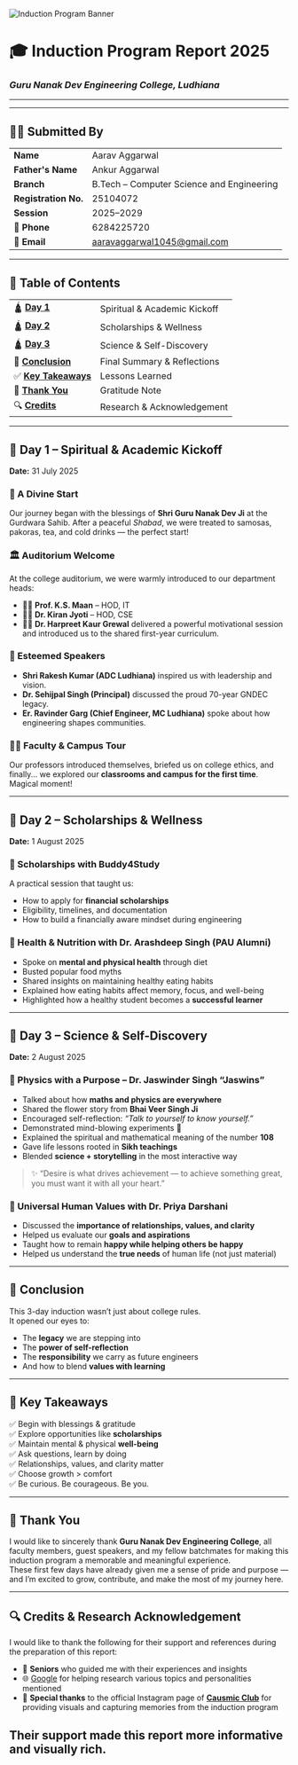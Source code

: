 ![Induction Program Banner](./banner.jpg)

# 🎓 Induction Program Report 2025  
### *Guru Nanak Dev Engineering College, Ludhiana*

---

---

## 🧑‍🎓 Submitted By

<table>
  <tr>
    <td><strong>Name</strong></td>
    <td>Aarav Aggarwal</td>
  </tr>
  <tr>
    <td><strong>Father's Name</strong></td>
    <td>Ankur Aggarwal</td>
  </tr>
  <tr>
    <td><strong>Branch</strong></td>
    <td>B.Tech – Computer Science and Engineering</td>
  </tr>
  <tr>
    <td><strong>Registration No.</strong></td>
    <td>25104072</td>
  </tr>
  <tr>
    <td><strong>Session</strong></td>
    <td>2025–2029</td>
  </tr>
  <tr>
    <td><strong>📱 Phone</strong></td>
    <td>6284225720</td>
  </tr>
  <tr>
    <td><strong>📧 Email</strong></td>
    <td><a href="mailto:aaravaggarwal1045@gmail.com">aaravaggarwal1045@gmail.com</a></td>
  </tr>
</table>

---

## 📑 Table of Contents

<table>
  <tr>
    <td>🛕 <strong><a href="#day-1--spiritual--academic-kickoff">Day 1</a></strong></td>
    <td>Spiritual & Academic Kickoff</td>
  </tr>
  <tr>
    <td>🛕 <strong><a href="#day-2--scholarships--wellness">Day 2</a></strong></td>
    <td>Scholarships & Wellness</td>
  </tr>
  <tr>
    <td>🛕 <strong><a href="#day-3--science--self-discovery">Day 3</a></strong></td>
    <td>Science & Self-Discovery</td>
  </tr>
  <tr>
    <td>🎯 <strong><a href="#conclusion">Conclusion</a></strong></td>
    <td>Final Summary & Reflections</td>
  </tr>
  <tr>
    <td>✅ <strong><a href="#key-takeaways">Key Takeaways</a></strong></td>
    <td>Lessons Learned</td>
  </tr>
  <tr>
    <td>🙏 <strong><a href="#thank-you">Thank You</a></strong></td>
    <td>Gratitude Note</td>
  </tr>
  <tr>
    <td>🔍 <strong><a href="#credits--research-acknowledgement">Credits</a></strong></td>
    <td>Research & Acknowledgement</td>
  </tr>
</table>

    

___

## 📅 Day 1 – Spiritual & Academic Kickoff  
**Date:** 31 July 2025  

### 🌄 A Divine Start
Our journey began with the blessings of **Shri Guru Nanak Dev Ji** at the Gurdwara Sahib. After a peaceful *Shabad*, we were treated to samosas, pakoras, tea, and cold drinks — the perfect start!

### 🏛️ Auditorium Welcome
At the college auditorium, we were warmly introduced to our department heads:
- 🧑‍🏫 **Prof. K.S. Maan** – HOD, IT  
- 👩‍🏫 **Dr. Kiran Jyoti** – HOD, CSE  
- 👩‍🏫 **Dr. Harpreet Kaur Grewal** delivered a powerful motivational session and introduced us to the shared first-year curriculum.

### 🎤 Esteemed Speakers
- **Shri Rakesh Kumar (ADC Ludhiana)** inspired us with leadership and vision.
- **Dr. Sehijpal Singh (Principal)** discussed the proud 70-year GNDEC legacy.
- **Er. Ravinder Garg (Chief Engineer, MC Ludhiana)** spoke about how engineering shapes communities.

### 👨‍🏫 Faculty & Campus Tour
Our professors introduced themselves, briefed us on college ethics, and finally... we explored our **classrooms and campus for the first time**. Magical moment!

---

## 📅 Day 2 – Scholarships & Wellness  
**Date:** 1 August 2025  

### 💸 Scholarships with Buddy4Study
A practical session that taught us:
- How to apply for **financial scholarships**
- Eligibility, timelines, and documentation
- How to build a financially aware mindset during engineering

### 🍎 Health & Nutrition with Dr. Arashdeep Singh (PAU Alumni)
- Spoke on **mental and physical health** through diet
- Busted popular food myths
- Shared insights on maintaining healthy eating habits
- Explained how eating habits affect memory, focus, and well-being
- Highlighted how a healthy student becomes a **successful learner**

---

## 📅 Day 3 – Science & Self-Discovery  
**Date:** 2 August 2025  

### 🧪 Physics with a Purpose – Dr. Jaswinder Singh “Jaswins”
- Talked about how **maths and physics are everywhere**
- Shared the flower story from **Bhai Veer Singh Ji**
- Encouraged self-reflection: *“Talk to yourself to know yourself.”*
- Demonstrated mind-blowing experiments 🔬
- Explained the spiritual and mathematical meaning of the number **108**
- Gave life lessons rooted in **Sikh teachings**
- Blended **science + storytelling** in the most interactive way

> ✨ “Desire is what drives achievement — to achieve something great, you must want it with all your heart.”  

### 💬 Universal Human Values with Dr. Priya Darshani
- Discussed the **importance of relationships, values, and clarity**
- Helped us evaluate our **goals and aspirations**
- Taught how to remain **happy while helping others be happy**
- Helped us understand the **true needs** of human life (not just material)

---

## 🎯 Conclusion  
This 3-day induction wasn’t just about college rules.  
It opened our eyes to:
- The **legacy** we are stepping into  
- The **power of self-reflection**  
- The **responsibility** we carry as future engineers  
- And how to blend **values with learning**

---

## 🏁 Key Takeaways  
✅ Begin with blessings & gratitude  
✅ Explore opportunities like **scholarships**  
✅ Maintain mental & physical **well-being**  
✅ Ask questions, learn by doing  
✅ Relationships, values, and clarity matter  
✅ Choose growth > comfort  
✅ Be curious. Be courageous. Be you.

---

## 🙏 Thank You  
I would like to sincerely thank **Guru Nanak Dev Engineering College**, all faculty members, guest speakers, and my fellow batchmates for making this induction program a memorable and meaningful experience.  
These first few days have already given me a sense of pride and purpose — and I’m excited to grow, contribute, and make the most of my journey here.

---

## 🔍 Credits & Research Acknowledgement  
I would like to thank the following for their support and references during the preparation of this report:

- 🙏 **Seniors** who guided me with their experiences and insights  
- 🌐 [Google](https://www.google.com) for helping research various topics and personalities mentioned  
- 📸 **Special thanks** to the official Instagram page of [**Causmic Club**](https://www.instagram.com/causmic_club/) for providing visuals and capturing memories from the induction program  

Their support made this report more informative and visually rich.
---

